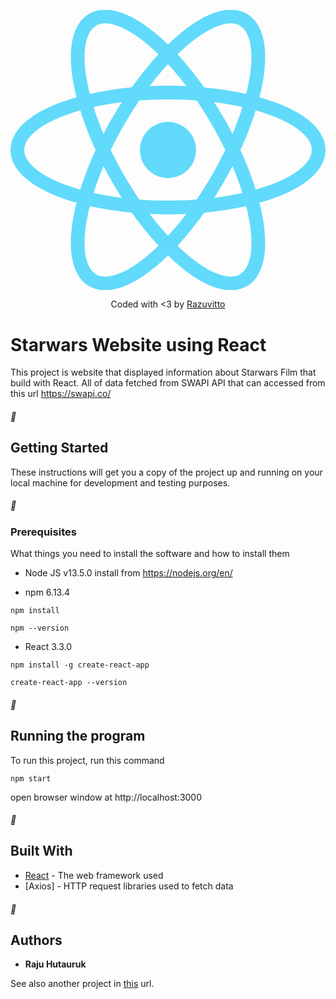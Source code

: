 <p align="center"><img src="data:image/svg+xml;base64,PHN2ZyB4bWxucz0iaHR0cDovL3d3dy53My5vcmcvMjAwMC9zdmciIHZpZXdCb3g9Ii0xMS41IC0xMC4yMzE3NCAyMyAyMC40NjM0OCI+CiAgPHRpdGxlPlJlYWN0IExvZ288L3RpdGxlPgogIDxjaXJjbGUgY3g9IjAiIGN5PSIwIiByPSIyLjA1IiBmaWxsPSIjNjFkYWZiIi8+CiAgPGcgc3Ryb2tlPSIjNjFkYWZiIiBzdHJva2Utd2lkdGg9IjEiIGZpbGw9Im5vbmUiPgogICAgPGVsbGlwc2Ugcng9IjExIiByeT0iNC4yIi8+CiAgICA8ZWxsaXBzZSByeD0iMTEiIHJ5PSI0LjIiIHRyYW5zZm9ybT0icm90YXRlKDYwKSIvPgogICAgPGVsbGlwc2Ugcng9IjExIiByeT0iNC4yIiB0cmFuc2Zvcm09InJvdGF0ZSgxMjApIi8+CiAgPC9nPgo8L3N2Zz4K"></p>

<p align="center">
Coded with <3 by <a href="mailto:Rajuolivitto@gmail.com?Subject=Hello%20Raju" target="_top">Razuvitto</a>
</p>

# Starwars Website using React

This project is website that displayed information about Starwars Film that build with React. 
All of data fetched from SWAPI API that can accessed from this url https://swapi.co/

##### :pushpin: 
## Getting Started

These instructions will get you a copy of the project up and running on your local machine for development and testing purposes.

##### :pushpin: 
### Prerequisites

What things you need to install the software and how to install them

* Node JS v13.5.0
    install from https://nodejs.org/en/

* npm 6.13.4

```
npm install
```

```
npm --version
```


* React 3.3.0

```
npm install -g create-react-app
```

```
create-react-app --version
```

##### :pushpin: 
## Running the program

To run this project, run this command

```
npm start
```

open browser window at http://localhost:3000

##### :pushpin: 
## Built With

* [React](https://reactjs.org/) - The web framework used
* [Axios] - HTTP request libraries used to fetch data

##### :pushpin: 
## Authors

* **Raju Hutauruk** 

See also another project in [this](https://github.com/razuvitto) url.
